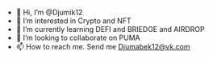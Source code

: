 - 👋 Hi, I’m @Djumik12
- 👀 I’m interested in Crypto and NFT
- 🌱 I’m currently learning DEFI and BRIEDGE and AIRDROP
- 💞️ I’m looking to collaborate on PUMA
- 📫 How to reach me. Send me Djumabek12@vk.com

<!---
Djumik12/Djumik12 is a ✨ special ✨ repository because its `README.md` (this file) appears on your GitHub profile.
You can click the Preview link to take a look at your changes.
--->
